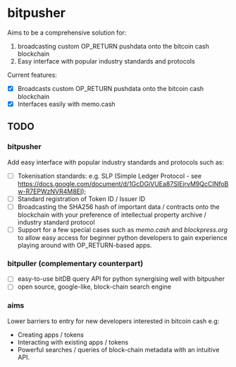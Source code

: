 # bitpusher
Aims to be a comprehensive solution for:
1) broadcasting custom OP_RETURN pushdata onto the bitcoin cash blockchain
2) Easy interface with popular industry standards and protocols

Current features:
- [x] Broadcasts custom OP_RETURN pushdata onto the bitcoin cash blockchain
- [x] Interfaces easily with memo.cash

## TODO

### bitpusher

Add easy interface with popular industry standards and protocols such as:
- [ ] Tokenisation standards: e.g. SLP (Simple Ledger Protocol - see https://docs.google.com/document/d/1GcDGiVUEa87SIEjrvM9QcCINfoBw-R7EPWzNVR4M8EI);
 - [ ] Standard registration of Token ID / Issuer ID
 - [ ] Broadcasting the SHA256 hash of important data / contracts onto the blockchain with your preference of intellectual property archive / industry standard protocol
- [ ] Support for a few special cases such as _memo.cash_ and _blockpress.org_ to allow easy access for beginner python developers to gain experience playing around with OP_RETURN-based apps.

### bitpuller (complementary counterpart)
- [ ] easy-to-use bitDB query API for python synergising well with bitpusher
- [ ] open source, google-like, block-chain search engine

### aims
Lower barriers to entry for new developers interested in bitcoin cash e.g: 
* Creating apps / tokens
* Interacting with existing apps / tokens
* Powerful searches / queries of block-chain metadata with an intuitive API.
